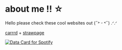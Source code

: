 # about me !! ☆

Hello please check these cool websites out (˶˃ ᵕ ˂˶) .ᐟ.ᐟ

[carrrd](https://ghostlymarriott.carrd.co) + [strawpage](https://akirasite.straw.page)


<a href="https://data-card-for-spotify.herokuapp.com/card?user_id=31nkywcxedvxgneeo25mapb5xez4">
  <img src="https://data-card-for-spotify.herokuapp.com/api/card?user_id=31nkywcxedvxgneeo25mapb5xez4" alt="Data Card for Spotify">
</a>

